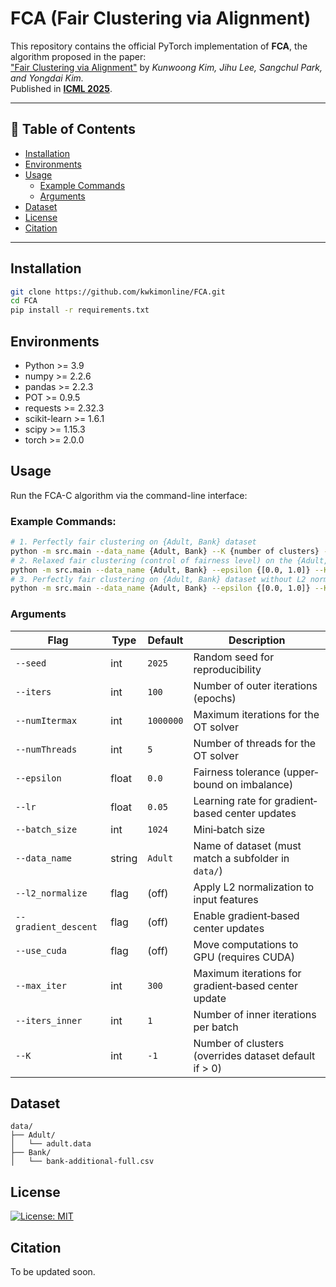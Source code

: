 # FCA (Fair Clustering via Alignment)

This repository contains the official PyTorch implementation of **FCA**, the algorithm proposed in the paper:  
["Fair Clustering via Alignment"](https://icml.cc/virtual/2025/poster/44309) by *Kunwoong Kim, Jihu Lee, Sangchul Park, and Yongdai Kim.*  
Published in **[ICML 2025](https://icml.cc/Conferences/2025)**.

---

## 📑 Table of Contents

- [Installation](#installation)  
- [Environments](#environments)  
- [Usage](#usage)  
  - [Example Commands](#example-commands)  
  - [Arguments](#arguments)  
- [Dataset](#dataset)  
- [License](#license)
- [Citation](#citation)

---

## Installation

```bash
git clone https://github.com/kwkimonline/FCA.git
cd FCA
pip install -r requirements.txt
```

## Environments

- Python >= 3.9
- numpy >= 2.2.6
- pandas >= 2.2.3
- POT >= 0.9.5
- requests >= 2.32.3
- scikit-learn >= 1.6.1
- scipy >= 1.15.3
- torch >= 2.0.0


## **Usage**

Run the FCA-C algorithm via the command-line interface:

### Example Commands:

```bash
# 1. Perfectly fair clustering on {Adult, Bank} dataset
python -m src.main --data_name {Adult, Bank} --K {number of clusters} --l2_normalize
# 2. Relaxed fair clustering (control of fairness level) on the {Adult, Bank} dataset
python -m src.main --data_name {Adult, Bank} --epsilon {[0.0, 1.0]} --K {number of clusters} --l2_normalize
# 3. Perfectly fair clustering on {Adult, Bank} dataset without L2 normalization of data
python -m src.main --data_name {Adult, Bank} --epsilon {[0.0, 1.0]} --K {number of clusters}
```

### Arguments

| Flag                   | Type    | Default   | Description                                                   |
|------------------------|---------|-----------|---------------------------------------------------------------|
| `--seed`               | int     | `2025`    | Random seed for reproducibility                               |
| `--iters`              | int     | `100`     | Number of outer iterations (epochs)                           |
| `--numItermax`         | int     | `1000000` | Maximum iterations for the OT solver                          |
| `--numThreads`         | int     | `5`       | Number of threads for the OT solver                           |
| `--epsilon`            | float   | `0.0`     | Fairness tolerance (upper‐bound on imbalance)                 |
| `--lr`                 | float   | `0.05`    | Learning rate for gradient‐based center updates               |
| `--batch_size`         | int     | `1024`    | Mini‐batch size                                               |
| `--data_name`          | string  | `Adult`   | Name of dataset (must match a subfolder in `data/`)           |
| `--l2_normalize`       | flag    | (off)     | Apply L2 normalization to input features                      |
| `--gradient_descent`   | flag    | (off)     | Enable gradient‐based center updates                          |
| `--use_cuda`           | flag    | (off)     | Move computations to GPU (requires CUDA)                      |
| `--max_iter`           | int     | `300`     | Maximum iterations for gradient‐based center update           |
| `--iters_inner`        | int     | `1`       | Number of inner iterations per batch                          |
| `--K`                  | int     | `-1`      | Number of clusters (overrides dataset default if > 0)         |

## Dataset

```text
data/
├── Adult/
│   └── adult.data
├── Bank/
│   └── bank-additional-full.csv
```

## License
[![License: MIT](https://img.shields.io/badge/License-MIT-yellow.svg)](https://opensource.org/licenses/MIT)

## Citation

To be updated soon.

